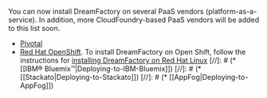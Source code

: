 You can now install DreamFactory on several PaaS vendors (platform-as-a-service). In addition, more CloudFoundry-based PaaS vendors will be added to this list soon.

* [Pivotal](http://blog.pivotal.io/cloud-foundry-pivotal/features/installing-dreamfactory-on-pivotal-web-services)
* [Red Hat OpenShift](https://marketplace.openshift.com/apps/13960#!overview). To install DreamFactory on Open Shift, follow the instructions for [installing DreamFactory on Red Hat Linux](Install-CentOS-RedHat)
[//]: # (* [[IBM® Bluemix&trade;|Deploying-to-IBM-Bluemix]])
[//]: # (* [[Stackato|Deploying-to-Stackato]])
[//]: # (* [[AppFog|Deploying-to-AppFog]])

